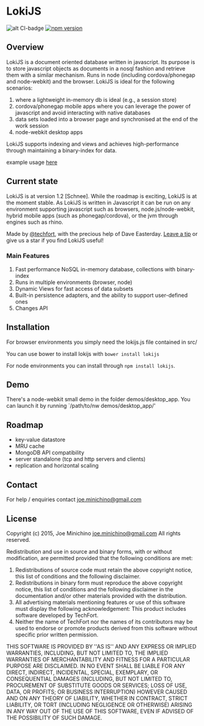 # LokiJS
![alt CI-badge](https://travis-ci.org/techfort/LokiJS.svg?branch=master)
[![npm version](https://badge.fury.io/js/lokijs.svg)](http://badge.fury.io/js/lokijs)

## Overview

LokiJS is a document oriented database written in javascript.
Its purpose is to store javascript objects as documents in a nosql fashion and retrieve them with a similar mechanism.
Runs in node (including cordova/phonegap and node-webkit) and the browser.
LokiJS is ideal for the following scenarios: 

1. where a lightweight in-memory db is ideal (e.g., a session store)
2. cordova/phonegap mobile apps where you can leverage the power of javascript and avoid interacting with native databases
3. data sets loaded into a browser page and synchronised at the end of the work session
4. node-webkit desktop apps

LokiJS supports indexing and views and achieves high-performance through maintaining a binary-index for data.

example usage [here](https://github.com/techfort/LokiJS/wiki)

## Current state

LokiJS is at version 1.2 [Schnee]. While the roadmap is exciting, LokiJS is at the moment stable.
As LokiJS is written in Javascript it can be run on any environment supporting javascript such as browsers, node.js/node-webkit, hybrid mobile apps (such as phonegap/cordova), or the jvm through engines such as rhino.

Made by [@techfort](http://twitter.com/tech_fort), with the precious help of Dave Easterday. [Leave a tip](https://gratipay.com/techfort/) or give us a star if you find LokiJS useful!

### Main Features

1. Fast performance NoSQL in-memory database, collections with binary-index
2. Runs in multiple environments (browser, node)
3. Dynamic Views for fast access of data subsets
4. Built-in persistence adapters, and the ability to support user-defined ones
5. Changes API

## Installation

For browser environments you simply need the lokijs.js file contained in src/

You can use bower to install lokijs with `bower install lokijs`

For node environments you can install through `npm install lokijs`.

## Demo

There's a node-webkit small demo in the folder demos/desktop_app. You can launch it by running `/path/to/nw demos/desktop_app/'

## Roadmap

* key-value datastore
* MRU cache
* MongoDB API compatibility
* server standalone (tcp and http servers and clients)
* replication and horizontal scaling

## Contact

For help / enquiries contact joe.minichino@gmail.com

## License

Copyright (c) 2015, Joe Minichino <joe.minichino@gmail.com>
All rights reserved.

Redistribution and use in source and binary forms, with or without
modification, are permitted provided that the following conditions are met:

1. Redistributions of source code must retain the above copyright
   notice, this list of conditions and the following disclaimer.
2. Redistributions in binary form must reproduce the above copyright
   notice, this list of conditions and the following disclaimer in the
   documentation and/or other materials provided with the distribution.
3. All advertising materials mentioning features or use of this software
   must display the following acknowledgement:
   This product includes software developed by TechFort.
4. Neither the name of TechFort nor the
   names of its contributors may be used to endorse or promote products
   derived from this software without specific prior written permission.

THIS SOFTWARE IS PROVIDED BY <COPYRIGHT HOLDER> ''AS IS'' AND ANY
EXPRESS OR IMPLIED WARRANTIES, INCLUDING, BUT NOT LIMITED TO, THE IMPLIED
WARRANTIES OF MERCHANTABILITY AND FITNESS FOR A PARTICULAR PURPOSE ARE
DISCLAIMED. IN NO EVENT SHALL <COPYRIGHT HOLDER> BE LIABLE FOR ANY
DIRECT, INDIRECT, INCIDENTAL, SPECIAL, EXEMPLARY, OR CONSEQUENTIAL DAMAGES
(INCLUDING, BUT NOT LIMITED TO, PROCUREMENT OF SUBSTITUTE GOODS OR SERVICES;
LOSS OF USE, DATA, OR PROFITS; OR BUSINESS INTERRUPTION) HOWEVER CAUSED AND
ON ANY THEORY OF LIABILITY, WHETHER IN CONTRACT, STRICT LIABILITY, OR TORT
(INCLUDING NEGLIGENCE OR OTHERWISE) ARISING IN ANY WAY OUT OF THE USE OF THIS
SOFTWARE, EVEN IF ADVISED OF THE POSSIBILITY OF SUCH DAMAGE.
